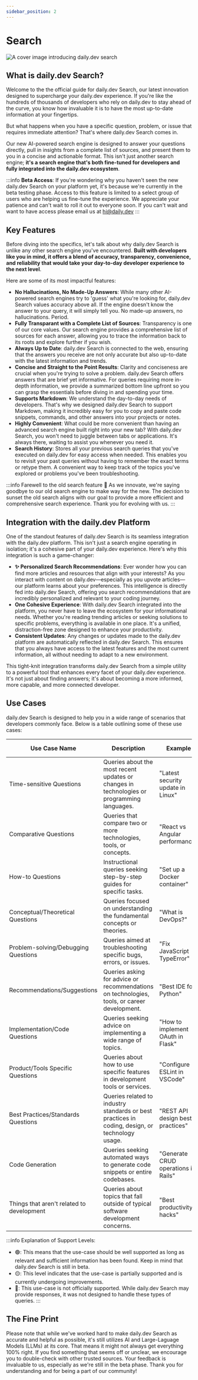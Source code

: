 ```yaml
---
sidebar_position: 2
---
```


# Search

![A cover image introducing daily.dev search](https://daily-now-res.cloudinary.com/image/upload/v1693076425/docs/Update%20August%202023/dailv.dev_Search.png)

## What is daily.dev Search?

Welcome to the the official guide for daily.dev Search, our latest innovation designed to supercharge your daily.dev experience. If you're like the hundreds of thousands of developers who rely on daily.dev to stay ahead of the curve, you know how invaluable it is to have the most up-to-date information at your fingertips. 

But what happens when you have a specific question, problem, or issue that requires immediate attention? That's where daily.dev Search comes in.

Our new AI-powered search engine is designed to answer your questions directly, pull in insights from a complete list of sources, and present them to you in a concise and actionable format. This isn't just another search engine; **it's a search engine that's both fine-tuned for developers and fully integrated into the daily.dev ecosystem**. 

:::info
**Beta Access**: If you're wondering why you haven't seen the new daily.dev Search on your platform yet, it's because we're currently in the beta testing phase. Access to this feature is limited to a select group of users who are helping us fine-tune the experience. We appreciate your patience and can't wait to roll it out to everyone soon. If you can't wait and want to have access please email us at hi@daily.dev
:::

## Key Features

Before diving into the specifics, let's talk about why daily.dev Search is unlike any other search engine you've encountered. **Built with developers like you in mind, it offers a blend of accuracy, transparency, convenience, and reliability that would take your day-to-day developer experience to the next level**. 

Here are some of its most impactful features:

* **No Hallucinations, No Made-Up Answers**: While many other AI-powered search engines try to 'guess' what you're looking for, daily.dev Search values accuracy above all. If the engine doesn't know the answer to your query, it will simply tell you. No made-up answers, no hallucinations. Period.
* **Fully Transparant with a Complete List of Sources**: Transparency is one of our core values. Our search engine provides a comprehensive list of sources for each answer, allowing you to trace the information back to its roots and explore further if you wish. 
* **Always Up to Date**: daily.dev Search is connected to the web, ensuring that the answers you receive are not only accurate but also up-to-date with the latest information and trends. 
* **Concise and Straight to the Point Results**: Clarity and conciseness are crucial when you're trying to solve a problem. daily.dev Search offers answers that are brief yet informative. For queries requiring more in-depth information, we provide a summarized bottom line upfront so you can grasp the essentials before diving in and spending your time.
* **Supports Markdown**: We understand the day-to-day needs of developers. That's why we designed daily.dev Search to support Markdown, making it incredibly easy for you to copy and paste code snippets, commands, and other answers into your projects or notes.
* **Highly Convenient**: What could be more convenient than having an advanced search engine built right into your new tab? With daily.dev Search, you won't need to juggle between tabs or applications. It's always there, waiting to assist you whenever you need it.
* **Search History**: Stores all your previous search queries that you've executed on daily.dev for easy access when needed. This enables you to revisit your past queries without having to remember the exact terms or retype them. A convenient way to keep track of the topics you've explored or problems you've been troubleshooting.

:::info
Farewell to the old search feature 👋 As we innovate, we're saying goodbye to our old search engine to make way for the new. The decision to sunset the old search aligns with our goal to provide a more efficient and comprehensive search experience. Thank you for evolving with us.
:::

## Integration with the daily.dev Platform

One of the standout features of daily.dev Search is its seamless integration with the daily.dev platform. This isn't just a search engine operating in isolation; it's a cohesive part of your daily.dev experience. Here's why this integration is such a game-changer:

* **✨ Personalized Search Recommendations**: Ever wonder how you can find more articles and resources that align with your interests? As you interact with content on daily.dev—especially as you upvote articles—our platform learns about your preferences. This intelligence is directly fed into daily.dev Search, offering you search recommendations that are incredibly personalized and relevant to your coding journey.
* **One Cohesive Experience**: With daily.dev Search integrated into the platform, you never have to leave the ecosystem for your informational needs. Whether you're reading trending articles or seeking solutions to specific problems, everything is available in one place. It's a unified, distraction-free zone designed to enhance your productivity.
* **Consistent Updates**: Any changes or updates made to the daily.dev platform are automatically reflected in daily.dev Search. This ensures that you always have access to the latest features and the most current information, all without needing to adapt to a new environment.

This tight-knit integration transforms daily.dev Search from a simple utility to a powerful tool that enhances every facet of your daily.dev experience. It's not just about finding answers; it's about becoming a more informed, more capable, and more connected developer.

## Use Cases

daily.dev Search is designed to help you in a wide range of scenarios that developers commonly face. Below is a table outlining some of these use cases:

| Use Case Name                  | Description                                                                 | Example                        | Support Level |
|--------------------------------|------------------------------------------------------------------------------------------|----------------------------------------------|---------------|
| Time-sensitive Questions       | Queries about the most recent updates or changes in technologies or programming languages. | "Latest security update in Linux"             | 🟢            |
| Comparative Questions          | Queries that compare two or more technologies, tools, or concepts.                       | "React vs Angular performance"                | 🟢            |
| How-to Questions               | Instructional queries seeking step-by-step guides for specific tasks.                     | "Set up a Docker container"                   | 🟢            |
| Conceptual/Theoretical Questions | Queries focused on understanding the fundamental concepts or theories.                   | "What is DevOps?"                             | 🟢            |
| Problem-solving/Debugging Questions | Queries aimed at troubleshooting specific bugs, errors, or issues.                    | "Fix JavaScript TypeError"                    | 🟢            |
| Recommendations/Suggestions    | Queries asking for advice or recommendations on technologies, tools, or career development. | "Best IDE for Python"                         | 🟢            |
| Implementation/Code Questions  | Queries seeking advice on implementing a wide range of topics.                           | "How to implement OAuth in Flask"             | 🟢            |
| Product/Tools Specific Questions | Queries about how to use specific features in development tools or services.            | "Configure ESLint in VSCode"                  | 🟢            |
| Best Practices/Standards Questions | Queries related to industry standards or best practices in coding, design, or technology usage. | "REST API design best practices"               | 🟢            |
| Code Generation                | Queries seeking automated ways to generate code snippets or entire codebases.            | "Generate CRUD operations in Rails"           | 🔴            |
| Things that aren't related to development | Queries about topics that fall outside of typical software development concerns.      | "Best productivity hacks"                     | 🔴            |

:::info
Explanation of Support Levels:

- 🟢: This means that the use-case should be well supported as long as relevant and sufficient information has been found. Keep in mind that daily.dev Search is still in beta.
- 🟡: This level indicates that the use-case is partially supported and is currently undergoing improvements.
- 🔴: This use-case is not officially supported. While daily.dev Search may provide responses, it was not designed to handle these types of queries.
:::

## The Fine Print

Please note that while we've worked hard to make daily.dev Search as accurate and helpful as possible, it's still utilizes AI and Large-Laguage Models (LLMs) at its core. That means it might not always get everything 100% right. If you find something that seems off or unclear, we encourage you to double-check with other trusted sources. Your feedback is invaluable to us, especially as we're still in the beta phase. Thank you for understanding and for being a part of our community!